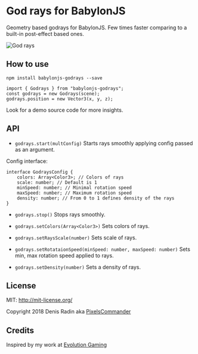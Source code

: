 # God rays for BabylonJS

Geometry based godrays for BabylonJS. Few times faster comparing to a built-in post-effect based ones.

![God rays](http://www.giphy.com/gifs/WvFg8dVAPLciI691yZ/giphy.gif)

## How to use

`npm install babylonjs-godrays --save`

```
import { Godrays } from "babylonjs-godrays";
const godrays = new Godrays(scene);
godrays.position = new Vector3(x, y, z);
```

Look for a demo source code for more insights.

## API

* `godrays.start(multConfig)` Starts rays smoothly applying config passed as an argument.

Config interface:

```
interface GodraysConfig {
    colors: Array<Color3>; // Colors of rays
    scale: number; // Default is 1
    minSpeed: number; // Minimal rotation speed
    maxSpeed: number; // Maximum rotation speed
    density: number; // From 0 to 1 defines density of the rays
}
```

* `godrays.stop()` Stops rays smoothly.

* `godrays.setColors(Array<Color3>)` Sets colors of rays.

* `godrays.setRaysScale(number)` Sets scale of rays.

* `godrays.setRotataionSpeed(minSpeed: number, maxSpeed: number)` Sets min, max rotation speed applied to rays.

* `godrays.setDensity(number)` Sets a density of rays. 


## License

MIT: http://mit-license.org/

Copyright 2018 Denis Radin aka [PixelsCommander](http://pixelscommander.com)


## Credits

Inspired by my work at [Evolution Gaming](https://www.evolutiongamingcareers.com/search-jobs/?department=Engineering&country=)